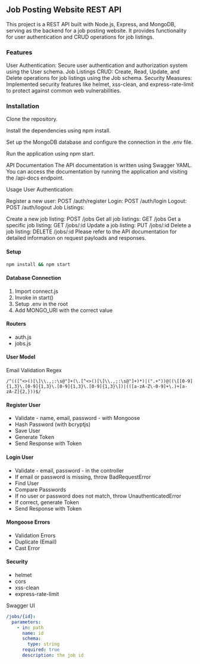 ## Job Posting Website REST API
This project is a REST API built with Node.js, Express, and MongoDB, serving as the backend for a job posting website. It provides functionality for user authentication and CRUD operations for job listings.

### Features
User Authentication: Secure user authentication and authorization system using the User schema.
Job Listings CRUD: Create, Read, Update, and Delete operations for job listings using the Job schema.
Security Measures: Implemented security features like helmet, xss-clean, and express-rate-limit to protect against common web vulnerabilities.

### Installation
Clone the repository.

Install the dependencies using npm install.

Set up the MongoDB database and configure the connection in the .env file.

Run the application using npm start.

API Documentation
The API documentation is written using Swagger YAML. You can access the documentation by running the application and visiting the /api-docs endpoint.

Usage
User Authentication:

Register a new user: POST /auth/register
Login: POST /auth/login
Logout: POST /auth/logout
Job Listings:

Create a new job listing: POST /jobs
Get all job listings: GET /jobs
Get a specific job listing: GET /jobs/:id
Update a job listing: PUT /jobs/:id
Delete a job listing: DELETE /jobs/:id
Please refer to the API documentation for detailed information on request payloads and responses.


#### Setup

```bash
npm install && npm start
```

#### Database Connection

1. Import connect.js
2. Invoke in start()
3. Setup .env in the root
4. Add MONGO_URI with the correct value

#### Routers

- auth.js
- jobs.js

#### User Model

Email Validation Regex

```regex
/^(([^<>()[\]\\.,;:\s@"]+(\.[^<>()[\]\\.,;:\s@"]+)*)|(".+"))@((\[[0-9]{1,3}\.[0-9]{1,3}\.[0-9]{1,3}\.[0-9]{1,3}\])|(([a-zA-Z\-0-9]+\.)+[a-zA-Z]{2,}))$/
```

#### Register User

- Validate - name, email, password - with Mongoose
- Hash Password (with bcryptjs)
- Save User
- Generate Token
- Send Response with Token

#### Login User

- Validate - email, password - in the controller
- If email or password is missing, throw BadRequestError
- Find User
- Compare Passwords
- If no user or password does not match, throw UnauthenticatedError
- If correct, generate Token
- Send Response with Token

#### Mongoose Errors

- Validation Errors
- Duplicate (Email)
- Cast Error

#### Security

- helmet
- cors
- xss-clean
- express-rate-limit

Swagger UI

```yaml
/jobs/{id}:
  parameters:
    - in: path
      name: id
      schema:
        type: string
      required: true
      description: the job id
```
